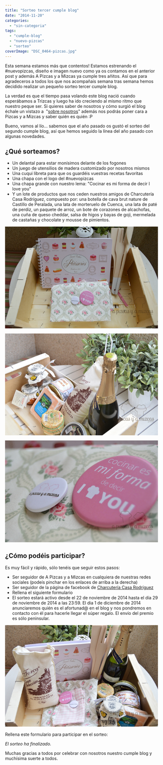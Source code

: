 ```yaml
---
title: "Sorteo tercer cumple blog"
date: "2014-11-20"
categories:
  - "sin-categoria"
tags:
  - "cumple-blog"
  - "nuevo-pizcas"
  - "sorteo"
coverImage: "DSC_0464-pizcas.jpg"
---
```


Esta semana estamos más que contentos! Estamos estrenando el #nuevopizcas, diseño e imagen nuevo como ya os contamos en el anterior post y además A Pizcas y a Mizcas ya cumple tres añitos. Así que para agradeceros a todos los que nos acompañais semana tras semana hemos decidido realizar un pequeño sorteo tercer cumple blog.

La verdad es que el tiempo pasa volando este blog nació cuando esperábamos a Trizcas y luego ha ido creciendo al mismo ritmo que nuestro peque ser. Si quieres saber de nosotros y cómo surgió el blog échale un vistazo a  "[sobre nosotros](/sobre-nosotros/ "Sobre nosotros")" además nos podrás poner cara a Pizcas y a Mizcas y saber quién es quién :P

Bueno, vamos al lío... sabemos que el año pasado os gustó el sorteo del segundo cumple blog, así que hemos seguido la línea del año pasado con algunas novedades.

## ¿Qué sorteamos?

- Un delantal para estar monísimos delante de los fogones
- Un juego de utensilios de madera customizado por nosotros mismos
- Una cuqui libreta para que os guardéis vuestras recetas favoritas
- Una chapa con el logo del #nuevopizcas
- Una chapa grande con nuestro lema: "Cocinar es mi forma de decir I love you"
- Y un lote de productos que nos ceden nuestros amigos de Charcutería Casa Rodríguez, compuesto por: una botella de cava brut nature de Castillo de Peralada, una lata de morteruelo de Cuenca, una lata de paté de perdiz, un paquete de arroz, un bote de corazones de alcachofas, una cuña de queso cheddar, salsa de higos y bayas de goji, mermelada de castañas y chocolate y mousse de pimientos.

![Tercer cumple blog.](images/DSC_0427-pizcas.jpg)

![Tercer cumple blog. #nuevopizcas](images/DSC_0454-pizcas.jpg)

![Cocinar es mi forma de decir I love you](images/DSC_0441-pizcas.jpg)

## ¿Cómo podéis participar?

Es muy fácil y rápido, sólo tenéis que seguir estos pasos:

- Ser seguidor de A Pizcas y a Mizcas en cualquiera de nuestras redes sociales (podeís pinchar en los enlaces de arriba a la derecha)
- Ser seguidor de la página de facebook de [Charcutería Casa Rodríguez](https://www.facebook.com/CharcuteriaCasaRodriguez?ref=hl "Facebook Charcutería Casa Rodríguez")
- Rellena el siguiente formulario
- El sorteo estará activo desde el 22 de noviembre de 2014 hasta el día 29 de noviembre de 2014 a las 23:59. El dia 1 de diciembre de 2014 anunciaremos quién es el afortunad@ en el blog y nos pondremos en contacto con él para hacerle llegar el súper regalo. El envío del premio es sólo peninsular.

![Sorteo terncer cumple blog](images/DSC_0464-pizcas.jpg)

Rellena este formulario para participar en el sorteo:

_El sorteo ha finalizado._

Muchas gracias a todos por celebrar con nosotros nuestro cumple blog y muchísima suerte a todos.
